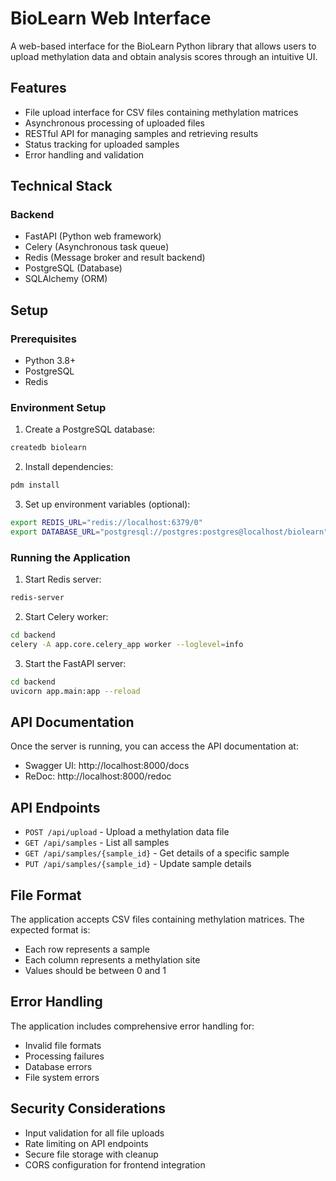 # BioLearn Web Interface

A web-based interface for the BioLearn Python library that allows users to upload methylation data and obtain analysis scores through an intuitive UI.

## Features

- File upload interface for CSV files containing methylation matrices
- Asynchronous processing of uploaded files
- RESTful API for managing samples and retrieving results
- Status tracking for uploaded samples
- Error handling and validation

## Technical Stack

### Backend
- FastAPI (Python web framework)
- Celery (Asynchronous task queue)
- Redis (Message broker and result backend)
- PostgreSQL (Database)
- SQLAlchemy (ORM)

## Setup

### Prerequisites

- Python 3.8+
- PostgreSQL
- Redis

### Environment Setup

1. Create a PostgreSQL database:
```bash
createdb biolearn
```

2. Install dependencies:
```bash
pdm install
```

3. Set up environment variables (optional):
```bash
export REDIS_URL="redis://localhost:6379/0"
export DATABASE_URL="postgresql://postgres:postgres@localhost/biolearn"
```

### Running the Application

1. Start Redis server:
```bash
redis-server
```

2. Start Celery worker:
```bash
cd backend
celery -A app.core.celery_app worker --loglevel=info
```

3. Start the FastAPI server:
```bash
cd backend
uvicorn app.main:app --reload
```

## API Documentation

Once the server is running, you can access the API documentation at:
- Swagger UI: http://localhost:8000/docs
- ReDoc: http://localhost:8000/redoc

## API Endpoints

- `POST /api/upload` - Upload a methylation data file
- `GET /api/samples` - List all samples
- `GET /api/samples/{sample_id}` - Get details of a specific sample
- `PUT /api/samples/{sample_id}` - Update sample details

## File Format

The application accepts CSV files containing methylation matrices. The expected format is:
- Each row represents a sample
- Each column represents a methylation site
- Values should be between 0 and 1

## Error Handling

The application includes comprehensive error handling for:
- Invalid file formats
- Processing failures
- Database errors
- File system errors

## Security Considerations

- Input validation for all file uploads
- Rate limiting on API endpoints
- Secure file storage with cleanup
- CORS configuration for frontend integration 